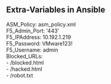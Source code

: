 ## Extra-Variables in Ansible

ASM_Policy: asm_policy.xml  
F5_Admin_Port: '443'  
F5_IPAddress: 10.192.1.219  
F5_Password: VMware123!  
F5_Username: admin  
Blocked_URLs:  
  \- /blocked.html  
  \- /hacked.html  
  \- /robot.txt  
